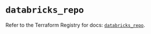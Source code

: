 # `databricks_repo`

Refer to the Terraform Registry for docs: [`databricks_repo`](https://registry.terraform.io/providers/databricks/databricks/1.64.0/docs/resources/repo).
